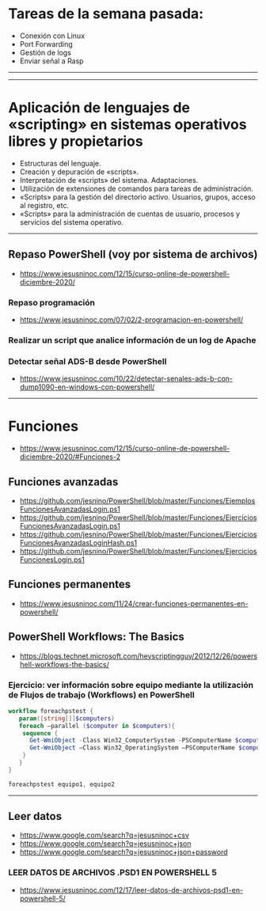 # Tareas de la semana pasada:
- Conexión con Linux
- Port Forwarding
- Gestión de logs
- Enviar señal a Rasp

------------------------
------------------------

# Aplicación de lenguajes de «scripting» en sistemas operativos libres y propietarios
- Estructuras del lenguaje.
- Creación y depuración de «scripts».
- Interpretación de «scripts» del sistema. Adaptaciones.
- Utilización de extensiones de comandos para tareas de administración.
- «Scripts» para la gestión del directorio activo. Usuarios, grupos, acceso al registro, etc.
- «Scripts» para la administración de cuentas de usuario, procesos y servicios del sistema operativo. 

------------------------

## Repaso PowerShell (voy por sistema de archivos)
* https://www.jesusninoc.com/12/15/curso-online-de-powershell-diciembre-2020/
### Repaso programación
* https://www.jesusninoc.com/07/02/2-programacion-en-powershell/

### Realizar un script que analice información de un log de Apache
### Detectar señal ADS-B desde PowerShell
* https://www.jesusninoc.com/10/22/detectar-senales-ads-b-con-dump1090-en-windows-con-powershell/

------------------------

# Funciones
* https://www.jesusninoc.com/12/15/curso-online-de-powershell-diciembre-2020/#Funciones-2

## Funciones avanzadas
* https://github.com/jesnino/PowerShell/blob/master/Funciones/EjemplosFuncionesAvanzadasLogin.ps1
* https://github.com/jesnino/PowerShell/blob/master/Funciones/EjerciciosFuncionesAvanzadasLogin.ps1
* https://github.com/jesnino/PowerShell/blob/master/Funciones/EjerciciosFuncionesAvanzadasLoginHash.ps1
* https://github.com/jesnino/PowerShell/blob/master/Funciones/EjerciciosFuncionesLogin.ps1

## Funciones permanentes
* https://www.jesusninoc.com/11/24/crear-funciones-permanentes-en-powershell/

## PowerShell Workflows: The Basics
* https://blogs.technet.microsoft.com/heyscriptingguy/2012/12/26/powershell-workflows-the-basics/

### Ejercicio: ver información sobre equipo mediante la utilización de Flujos de trabajo (Workflows) en PowerShell

```PowerShell
workflow foreachpstest {
   param([string[]]$computers)
   foreach –parallel ($computer in $computers){
    sequence {
      Get-WmiObject -Class Win32_ComputerSystem -PSComputerName $computer
      Get-WmiObject –Class Win32_OperatingSystem –PSComputerName $computer
    }
   }
}

foreachpstest equipo1, equipo2
```

------------------------

## Leer datos
* https://www.google.com/search?q=jesusninoc+csv
* https://www.google.com/search?q=jesusninoc+json
* https://www.google.com/search?q=jesusninoc+json+password

### LEER DATOS DE ARCHIVOS .PSD1 EN POWERSHELL 5
* https://www.jesusninoc.com/12/17/leer-datos-de-archivos-psd1-en-powershell-5/
